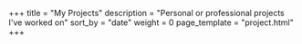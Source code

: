 +++
title = "My Projects"
description = "Personal or professional projects I've worked on"
sort_by = "date"
weight = 0
page_template = "project.html"
+++
